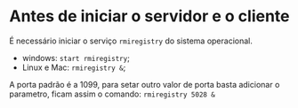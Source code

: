 # Antes de iniciar o servidor e o cliente
É necessário iniciar o serviço `rmiregistry` do sistema operacional.
- windows: `start rmiregistry`;
- Linux e Mac: `rmiregistry &`;

A porta padrão é a 1099, para setar outro valor de porta basta adicionar o parametro, ficam assim o comando: `rmiregistry 5028 &`
